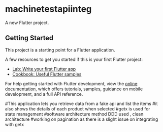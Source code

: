 # machinetestapiinteg

A new Flutter project.

## Getting Started

This project is a starting point for a Flutter application.

A few resources to get you started if this is your first Flutter project:

- [Lab: Write your first Flutter app](https://docs.flutter.dev/get-started/codelab)
- [Cookbook: Useful Flutter samples](https://docs.flutter.dev/cookbook)

For help getting started with Flutter development, view the
[online documentation](https://docs.flutter.dev/), which offers tutorials,
samples, guidance on mobile development, and a full API reference.



#This application lets you retrieve data from a fake api and list the items
#it also shows the details of each product when selected
#getx is used for state management
#software architecture method DDD used , clean architecture
#working on pagination as there is a slight issue on integrating with getx 